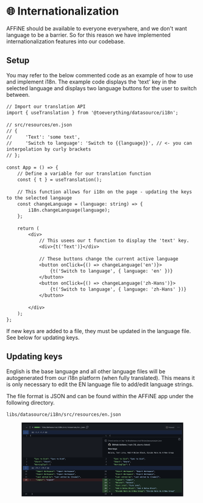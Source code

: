 # 🌐 Internationalization

AFFiNE should be available to everyone everywhere, and we don't want language to be a barrier. So for this reason we have implemented internationalization features into our codebase.

## Setup

You may refer to the below commented code as an example of how to use and implement i18n. The example code displays the 'text' key in the selected language and displays two language buttons for the user to switch between.

```tsx
// Import our translation API
import { useTranslation } from '@toeverything/datasource/i18n';

// src/resources/en.json
// {
//     'Text': 'some text',
//     'Switch to language': 'Switch to {{language}}', // <- you can interpolation by curly brackets
// };

const App = () => {
    // Define a variable for our translation function
    const { t } = useTranslation();

    // This function allows for i18n on the page - updating the keys to the selected langauge
    const changeLanguage = (language: string) => {
        i18n.changeLanguage(language);
    };

    return (
        <div>
            // This usees our t function to display the 'text' key.
            <div>{t('Text')}</div>

            // These buttons change the current active language
            <button onClick={() => changeLanguage('en')}>
                {t('Switch to language', { language: 'en' })}
            </button>
            <button onClick={() => changeLanguage('zh-Hans')}>
                {t('Switch to language', { language: 'zh-Hans' })}
            </button>
            
        </div>
    );
};
```

If new keys are added to a file, they must be updated in the language file. See below for updating keys.

## Updating keys

English is the base language and all other language files will be autogenerated from our i18n platform (when fully translated). This means it is only necessary to edit the EN language file to add/edit language strings.

The file format is JSON and can be found within the AFFiNE app under the following directory.

```
libs/datasource/i18n/src/resources/en.json
```

<figure><img src="../../.gitbook/assets/developer-docs_contributions_internationalization_keys.png" alt=""><figcaption></figcaption></figure>
